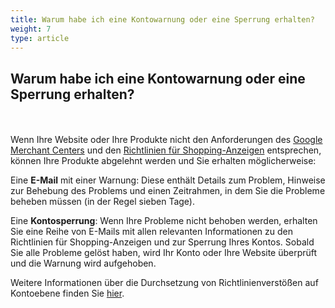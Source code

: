 ```yaml
---
title: Warum habe ich eine Kontowarnung oder eine Sperrung erhalten?
weight: 7
type: article
---
```


## Warum habe ich eine Kontowarnung oder eine Sperrung erhalten?
<br></br>
Wenn Ihre Website oder Ihre Produkte nicht den Anforderungen des [Google Merchant Centers](https://support.google.com/merchants/answer/6363310?hl=de) und den [Richtlinien für Shopping-Anzeigen](https://support.google.com/merchants/answer/6149970?hl=de) entsprechen, können Ihre Produkte abgelehnt werden und Sie erhalten möglicherweise: 

Eine **E-Mail** mit einer Warnung: Diese enthält Details zum Problem, Hinweise zur Behebung des Problems und einen 
Zeitrahmen, in dem Sie die Probleme beheben müssen (in der Regel sieben Tage).

Eine **Kontosperrung**: Wenn Ihre Probleme nicht behoben werden, erhalten Sie eine Reihe von E-Mails mit allen relevanten Informationen zu den Richtlinien für Shopping-Anzeigen und zur Sperrung Ihres Kontos. Sobald Sie alle Probleme gelöst haben, wird Ihr Konto oder Ihre Website überprüft und die Warnung wird aufgehoben.

Weitere Informationen über die Durchsetzung von Richtlinienverstößen auf Kontoebene finden Sie [hier](https://support.google.com/merchants/answer/2948694?hl=de).



